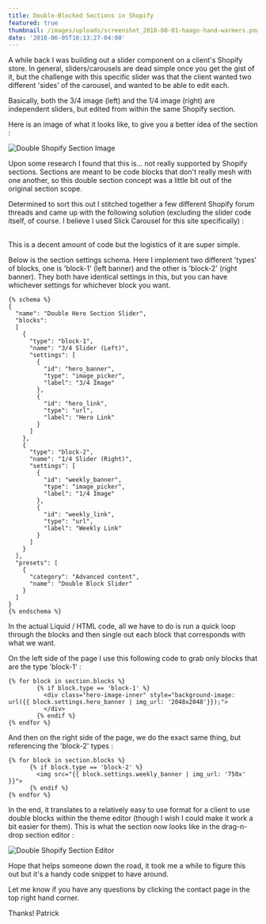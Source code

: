 ```yaml
---
title: Double-Blocked Sections in Shopify
featured: true
thumbnail: /images/uploads/screenshot_2018-08-01-haago-hand-warmers.png
date: '2018-06-05T10:13:27-04:00'
---
```

A while back I was building out a slider component on a client's Shopify store. In general, sliders/carousels are dead simple once you get the gist of it, but the challenge with this specific slider was that the client wanted two different 'sides' of the carousel, and wanted to be able to edit each. 

Basically, both the 3/4 image (left) and the 1/4 image (right) are independent sliders, but edited from within the same Shopify section.

Here is an image of what it looks like, to give you a better idea of the section :

![Double Shopify Section Image](/images/double-block.png)

Upon some research I found that this is... not really supported by Shopify sections. Sections are meant to be code blocks that don't really mesh with one another, so this double section concept was a little bit out of the original section scope. 

Determined to sort this out I stitched together a few different Shopify forum threads and came up with the following solution (excluding the slider code itself, of course. I believe I used Slick Carousel for this site specifically) :

<script src="https://gist.github.com/patrickbolle/fede359891ae5e7b19f1bd6df1427c01.js"></script>

\
This is a decent amount of code but the logistics of it are super simple.

Below is the section settings schema. Here I implement two different 'types' of blocks, one is 'block-1' (left banner) and the other is 'block-2' (right banner). They both have identical settings in this, but you can have whichever settings for whichever block you want.

```
{% schema %}
{
  "name": "Double Hero Section Slider",
  "blocks":
  [
    {
      "type": "block-1",
      "name": "3/4 Slider (Left)",
      "settings": [
        {
          "id": "hero_banner",
          "type": "image_picker",
          "label": "3/4 Image"
        },
        {
          "id": "hero_link",
          "type": "url",
          "label": "Hero Link"
        }
      ]
    },
    {
      "type": "block-2",
      "name": "1/4 Slider (Right)",
      "settings": [
        {
          "id": "weekly_banner",
          "type": "image_picker",
          "label": "1/4 Image"
        },
        {
          "id": "weekly_link",
          "type": "url",
          "label": "Weekly Link"
        }
      ]
    }
  ],
  "presets": [
    {
      "category": "Advanced content",
      "name": "Double Block Slider"
    }
  ]
}
{% endschema %}
```

In the actual Liquid / HTML code, all we have to do is run a quick loop through the blocks and then single out each block that corresponds with what we want. 

On the left side of the page I use this following code to grab only blocks that are the type 'block-1' : 
```
{% for block in section.blocks %}
        {% if block.type == 'block-1' %}
          <div class="hero-image-inner" style="background-image: url({{ block.settings.hero_banner | img_url: '2048x2048'}});">
          </div>
        {% endif %}
{% endfor %}
```

And then on the right side of the page, we do the exact same thing, but referencing the 'block-2' types : 
```
{% for block in section.blocks %}
      {% if block.type == 'block-2' %}
        <img src="{{ block.settings.weekly_banner | img_url: '750x' }}">
      {% endif %}
{% endfor %}
```

In the end, it translates to a relatively easy to use format for a client to use double blocks within the theme editor (though I wish I could make it work a bit easier for them). This is what the section now looks like in the drag-n-drop section editor : 

![Double Shopify Section Editor](/images/double-block-editor.png)

Hope that helps someone down the road, it took me a while to figure this out but it's a handy code snippet to have around. 

Let me know if you have any questions by clicking the contact page in the top right hand corner.

Thanks!
Patrick
